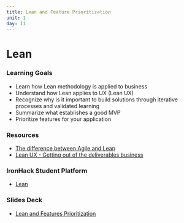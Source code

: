 ```yaml
---
title: Lean and Feature Prioritization
unit: 1
day: 11
---
```

# Lean

### Learning Goals

* Learn how Lean methodology is applied to business
* Understand how Lean applies to UX (Lean UX)
* Recognize why is it important to build solutions through iterative processes and validated learning
* Summarize what establishes a good MVP
* Prioritize features for your application

### Resources

* [The difference between Agile and Lean](https://hackerchick.com/agile-vs-lean-yeah-yeah-whats-the-difference/)
* [Lean UX - Getting out of the deliverables business](https://www.smashingmagazine.com/2011/03/lean-ux-getting-out-of-the-deliverables-business/)

### IronHack Student Platform

* [Lean](http://learn.ironhack.com/#/learning_unit/7054)

### Slides Deck

* [Lean and Features Prioritization](https://docs.google.com/presentation/d/1qOPHEnN3eK95JvP66xmCSNaaQgNq9iFgsRq2FLY_y_k/edit#slide=id.g4123adfa1f_2_50)
